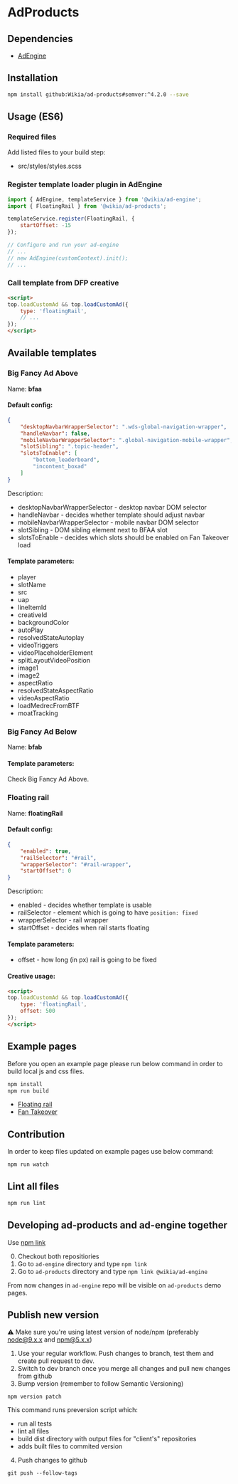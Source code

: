 # AdProducts

## Dependencies

* [AdEngine](https://github.com/Wikia/ad-engine)

## Installation

```bash
npm install github:Wikia/ad-products#semver:^4.2.0 --save
```

## Usage (ES6)

### Required files

Add listed files to your build step:

* src/styles/styles.scss

### Register template loader plugin in AdEngine

```javascript
import { AdEngine, templateService } from '@wikia/ad-engine';
import { FloatingRail } from '@wikia/ad-products';

templateService.register(FloatingRail, {
	startOffset: -15
});

// Configure and run your ad-engine
// ...
// new AdEngine(customContext).init();
// ...
```

### Call template from DFP creative

```html
<script>
top.loadCustomAd && top.loadCustomAd({
	type: 'floatingRail',
	// ...
});
</script>
```

## Available templates

### Big Fancy Ad Above

Name: **bfaa**

#### Default config:

```json
{
	"desktopNavbarWrapperSelector": ".wds-global-navigation-wrapper",
	"handleNavbar": false,
	"mobileNavbarWrapperSelector": ".global-navigation-mobile-wrapper",
	"slotSibling": ".topic-header",
	"slotsToEnable": [
		"bottom_leaderboard",
		"incontent_boxad"
	]
}
```

Description:

* desktopNavbarWrapperSelector - desktop navbar DOM selector
* handleNavbar - decides whether template should adjust navbar
* mobileNavbarWrapperSelector - mobile navbar DOM selector
* slotSibling - DOM sibling element next to BFAA slot
* slotsToEnable - decides which slots should be enabled on Fan Takeover load

#### Template parameters:

* player
* slotName
* src
* uap
* lineItemId
* creativeId
* backgroundColor
* autoPlay
* resolvedStateAutoplay
* videoTriggers
* videoPlaceholderElement
* splitLayoutVideoPosition
* image1
* image2
* aspectRatio
* resolvedStateAspectRatio
* videoAspectRatio
* loadMedrecFromBTF
* moatTracking

### Big Fancy Ad Below

Name: **bfab**

#### Template parameters:

Check Big Fancy Ad Above.

### Floating rail

Name: **floatingRail**

#### Default config:

```json
{
	"enabled": true,
	"railSelector": "#rail",
	"wrapperSelector": "#rail-wrapper",
	"startOffset": 0
}
```

Description:

* enabled - decides whether template is usable
* railSelector - element which is going to have `position: fixed`
* wrapperSelector - rail wrapper
* startOffset - decides when rail starts floating

#### Template parameters:

* offset - how long (in px) rail is going to be fixed

#### Creative usage:

```html
<script>
top.loadCustomAd && top.loadCustomAd({
	type: 'floatingRail',
	offset: 500
});
</script>
```

## Example pages

Before you open an example page please run below command in order to build local js and css files.

```bash
npm install
npm run build
```

* [Floating rail](examples/templates/floating-rail)
* [Fan Takeover](examples/templates/uap)

## Contribution

In order to keep files updated on example pages use below command:

```bash
npm run watch
```

## Lint all files

```bash
npm run lint
```

## Developing ad-products and ad-engine together

Use [npm link](https://docs.npmjs.com/cli/link)

0. Checkout both repositiories
1. Go to `ad-engine` directory and type
```npm link```
2. Go to `ad-products` directory and type
```npm link @wikia/ad-engine```

From now changes in `ad-engine` repo will be visible on `ad-products` demo pages.


## Publish new version

:warning: Make sure you're using latest version of node/npm (preferably node@9.x.x and npm@5.x.x)
1. Use your regular workflow. Push changes to branch, test them and create pull request to dev.
2. Switch to dev branch once you merge all changes and pull new changes from github
3. Bump version (remember to follow Semantic Versioning)
```
npm version patch
```
This command runs preversion script which:

* run all tests
* lint all files
* build dist directory with output files for "client's" repositories
* adds built files to commited version
4. Push changes to github
```
git push --follow-tags
```
